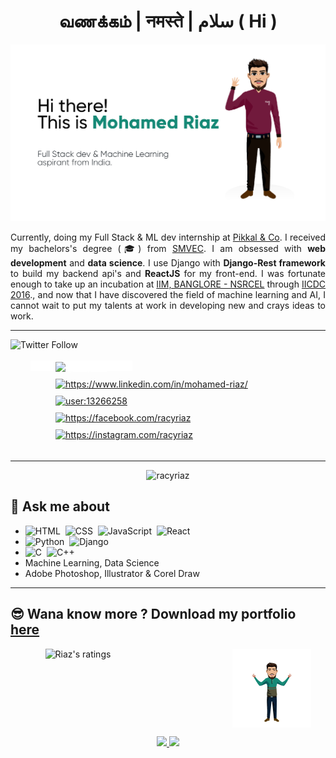<h1 align="center"> வணக்கம் | नमस्ते | سلام ( Hi ) </h1>

![](./github_cover_page.jpg)
<p style='text-align:justify; text-justify: inter-word'>
Currently, doing my Full Stack & ML dev internship at <a href="https://www.pikkal.com/">Pikkal & Co</a>. I received my bachelors's degree (🎓) from <a href="https://smvec.ac.in/">SMVEC</a>. I am obsessed with <b>web development</b> and <b>data science</b>. I use Django with <b>Django-Rest framework</b> to build my backend api's and <b>ReactJS</b> for my front-end. I was fortunate enough to take up an incubation at <a href="https://www.nsrcel.org/">IIM, BANGLORE - NSRCEL</a> through <a href="https://innovate.mygov.in/india-innovation-challenge-design-contest">IICDC 2016</a>., and now that I have discovered the field of machine learning and AI, I cannot wait to put my talents at work in developing new and crays ideas to work.</p>
<hr />

![Twitter Follow](https://img.shields.io/twitter/follow/racyriaz?label=tweet%20with%20me&style=social)&nbsp;


<table style="background-color:white; color:white;">
  <tr><a style="background-color:white; color:white; text-align:center; margin:0.5rem 2rem; padding:0 10px;" href="https://twitter.com/@racyriaz" target="blank"><img style="margin:5px 30px;" align="center" src="https://cdn.jsdelivr.net/npm/simple-icons@3.0.1/icons/twitter.svg" alt="@racyriaz" height="25" width="25" /></a></tr>
  <tr></tr>
  <tr><a style="margin:0.5rem 2rem; padding:0 10px;" href="https://linkedin.com/in/https://www.linkedin.com/in/mohamed-riaz/" target="blank"><img style="margin:5px 30px;" align="center" src="https://cdn.jsdelivr.net/npm/simple-icons@3.0.1/icons/linkedin.svg" alt="https://www.linkedin.com/in/mohamed-riaz/" height="25" width="25" /></a></tr>
  <tr></tr>
  <tr><a style="margin:0.5rem 2rem; padding:0 10px;" href="https://stackoverflow.com/users/user:13266258" target="blank"><img align="center" style="margin:5px 30px;" src="https://cdn.jsdelivr.net/npm/simple-icons@3.0.1/icons/stackoverflow.svg" alt="user:13266258" height="25" width="25" /></a></tr>
  <tr></tr>
  <tr><a style="margin:0.5rem 2rem; padding:0 10px;" href="https://fb.com/https://facebook.com/racyriaz" target="blank"><img align="center" style="margin:5px 30px;" src="https://cdn.jsdelivr.net/npm/simple-icons@3.0.1/icons/facebook.svg" alt="https://facebook.com/racyriaz" height="25" width="25" /></a></tr>
  <tr></tr>
  <tr><a style="margin:0.5rem 2rem; padding:0 10px;" href="https://instagram.com/https://instagram.com/racyriaz" target="blank"><img align="center" style="margin:5px 30px;" src="https://cdn.jsdelivr.net/npm/simple-icons@3.0.1/icons/instagram.svg" alt="https://instagram.com/racyriaz" height="25" width="25" /></a></tr>
</table>

<hr />
<p align="center"> <img src="https://komarev.com/ghpvc/?username=racyriaz" alt="racyriaz" /> </p>

## 💬 **Ask me about**
  - ![HTML](https://img.shields.io/badge/-HTML-05122A?style=flat&logo=HTML5)&nbsp; ![CSS](https://img.shields.io/badge/-CSS-05122A?style=flat&logo=CSS3&logoColor=1572B6)&nbsp; ![JavaScript](https://img.shields.io/badge/-JavaScript-05122A?style=flat&logo=javascript)&nbsp; ![React](https://img.shields.io/badge/-React-05122A?style=flat&logo=react)&nbsp;
  - ![Python](https://img.shields.io/badge/-Python-05122A?style=flat&logo=python)&nbsp; ![Django](https://img.shields.io/badge/-Django-05122A?style=flat&logo=django&logoColor=092E20)&nbsp;
  - ![C](https://img.shields.io/badge/-C-05122A?style=flat&logo=C&logoColor=A8B9CC)&nbsp; ![C++](https://img.shields.io/badge/-C++-05122A?style=flat&logo=C%2B%2B&logoColor=00599C)&nbsp;
  - Machine Learning, Data Science
  - Adobe Photoshop, Illustrator & Corel Draw
<hr />

## 😎 Wana know more ? Download my portfolio [here](./mohamed_riaz_2021.pdf)

<div style="display:flex; flex-direction:row; justify-content:space-around;">
  <img style="display:flex; padding-left:2rem;" width="50%" height="auto" src="https://github-readme-stats.vercel.app/api?username=racyriaz&show_icons=true" alt="Riaz's ratings" />
  <img style="display:flex;" width="25%" height="auto" src="./eyes%20closed%20blue%20t.png" alt="smiling emoji of riaz" />
</div>

<p align="center">
<a href="https://github.com/AVS1508">
  <img height="180em" src="https://github-readme-stats-eight-theta.vercel.app/api?username=AVS1508&show_icons=true&theme=algolia&include_all_commits=true&count_private=true"/>
  <img height="180em" src="https://github-readme-stats-eight-theta.vercel.app/api/top-langs/?username=AVS1508&layout=compact&langs_count=8&theme=algolia"/>
</a>
</p>